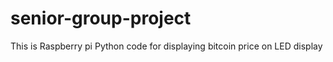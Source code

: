 # senior-group-project
This is Raspberry pi Python code for displaying bitcoin price on LED display
